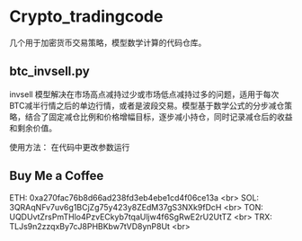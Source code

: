 # Crypto_tradingcode
几个用于加密货币交易策略，模型数学计算的代码仓库。

## btc_invsell.py

invsell 模型解决在市场高点减持过少或市场低点减持过多的问题，适用于每次BTC减半行情之后的单边行情，或者是波段交易。模型基于数学公式的分步减仓策略，结合了固定减仓比例和价格增幅目标，逐步减小持仓，同时记录减仓后的收益和剩余价值。

使用方法：
    在代码中更改参数运行

## Buy Me a Coffee
ETH: 0xa270fac76b8d66ad238fd3eb4ebe1cd4f06ce13a <br\>
SOL: 3QRAqNFv7uv6g1BCjZg75y423y8ZEdM37gS3NXk9fDcH <br\>
TON: UQDUvtZrsPmTHlo4PzvECkyb7tqaUljw4f6SgRwE2rU2UtTZ <br\>
TRX: TLJs9n2zzqxBy7cJ8PHBKbw7tVD8ynP8Ut <br\>